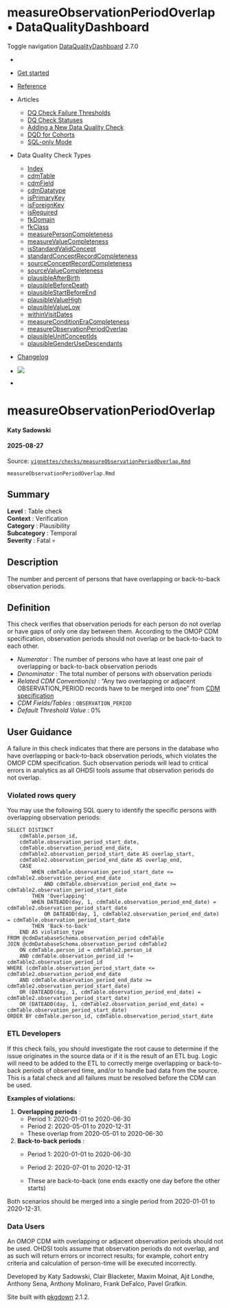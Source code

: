 # measureObservationPeriodOverlap • DataQualityDashboard

Toggle navigation [DataQualityDashboard](../../index.html) 2.7.0

  * [ ](../../index.html)
  * [Get started](../../articles/DataQualityDashboard.html)
  * [Reference](../../reference/index.html)
  * Articles 
    * [DQ Check Failure Thresholds](../../articles/Thresholds.html)
    * [DQ Check Statuses](../../articles/CheckStatusDefinitions.html)
    * [Adding a New Data Quality Check](../../articles/AddNewCheck.html)
    * [DQD for Cohorts](../../articles/DqdForCohorts.html)
    * [SQL-only Mode](../../articles/SqlOnly.html)
  * Data Quality Check Types 
    * [Index](../../articles/checkIndex.html)
    * [cdmTable](../../articles/checks/cdmTable.html)
    * [cdmField](../../articles/checks/cdmField.html)
    * [cdmDatatype](../../articles/checks/cdmDatatype.html)
    * [isPrimaryKey](../../articles/checks/isPrimaryKey.html)
    * [isForeignKey](../../articles/checks/isForeignKey.html)
    * [isRequired](../../articles/checks/isRequired.html)
    * [fkDomain](../../articles/checks/fkDomain.html)
    * [fkClass](../../articles/checks/fkClass.html)
    * [measurePersonCompleteness](../../articles/checks/measurePersonCompleteness.html)
    * [measureValueCompleteness](../../articles/checks/measureValueCompleteness.html)
    * [isStandardValidConcept](../../articles/checks/isStandardValidConcept.html)
    * [standardConceptRecordCompleteness](../../articles/checks/standardConceptRecordCompleteness.html)
    * [sourceConceptRecordCompleteness](../../articles/checks/sourceConceptRecordCompleteness.html)
    * [sourceValueCompleteness](../../articles/checks/sourceValueCompleteness.html)
    * [plausibleAfterBirth](../../articles/checks/plausibleAfterBirth.html)
    * [plausibleBeforeDeath](../../articles/checks/plausibleBeforeDeath.html)
    * [plausibleStartBeforeEnd](../../articles/checks/plausibleStartBeforeEnd.html)
    * [plausibleValueHigh](../../articles/checks/plausibleValueHigh.html)
    * [plausibleValueLow](../../articles/checks/plausibleValueLow.html)
    * [withinVisitDates](../../articles/checks/withinVisitDates.html)
    * [measureConditionEraCompleteness](../../articles/checks/measureConditionEraCompleteness.html)
    * [measureObservationPeriodOverlap](../../articles/checks/measureObservationPeriodOverlap.html)
    * [plausibleUnitConceptIds](../../articles/checks/plausibleUnitConceptIds.html)
    * [plausibleGenderUseDescendants](../../articles/checks/plausibleGenderUseDescendants.html)
  * [Changelog](../../news/index.html)


  * [![](https://ohdsi.github.io/Hades/images/hadesMini.png)](https://ohdsi.github.io/Hades)
  * [ ](https://github.com/OHDSI/DataQualityDashboard/)



# measureObservationPeriodOverlap

#### Katy Sadowski

#### 2025-08-27

Source: [`vignettes/checks/measureObservationPeriodOverlap.Rmd`](https://github.com/OHDSI/DataQualityDashboard/blob/HEAD/vignettes/checks/measureObservationPeriodOverlap.Rmd)

`measureObservationPeriodOverlap.Rmd`

## Summary

**Level** : Table check  
**Context** : Verification  
**Category** : Plausibility  
**Subcategory** : Temporal  
**Severity** : Fatal 💀  


## Description

The number and percent of persons that have overlapping or back-to-back observation periods.

## Definition

This check verifies that observation periods for each person do not overlap or have gaps of only one day between them. According to the OMOP CDM specification, observation periods should not overlap or be back-to-back to each other.

  * _Numerator_ : The number of persons who have at least one pair of overlapping or back-to-back observation periods
  * _Denominator_ : The total number of persons with observation periods
  * _Related CDM Convention(s)_ : “Any two overlapping or adjacent OBSERVATION_PERIOD records have to be merged into one” from [CDM specification](https://ohdsi.github.io/CommonDataModel/cdm54.html#observation_period)
  * _CDM Fields/Tables_ : `OBSERVATION_PERIOD`
  * _Default Threshold Value_ : 0%



## User Guidance

A failure in this check indicates that there are persons in the database who have overlapping or back-to-back observation periods, which violates the OMOP CDM specification. Such observation periods will lead to critical errors in analytics as all OHDSI tools assume that observation periods do not overlap.

### Violated rows query

You may use the following SQL query to identify the specific persons with overlapping observation periods:
    
    
    SELECT DISTINCT
        cdmTable.person_id,
        cdmTable.observation_period_start_date,
        cdmTable.observation_period_end_date,
        cdmTable2.observation_period_start_date AS overlap_start,
        cdmTable2.observation_period_end_date AS overlap_end,
        CASE 
            WHEN cdmTable.observation_period_start_date <= cdmTable2.observation_period_end_date 
                AND cdmTable.observation_period_end_date >= cdmTable2.observation_period_start_date
            THEN 'Overlapping'
            WHEN DATEADD(day, 1, cdmTable.observation_period_end_date) = cdmTable2.observation_period_start_date
                OR DATEADD(day, 1, cdmTable2.observation_period_end_date) = cdmTable.observation_period_start_date
            THEN 'Back-to-back'
        END AS violation_type
    FROM @cdmDatabaseSchema.observation_period cdmTable
    JOIN @cdmDatabaseSchema.observation_period cdmTable2 
        ON cdmTable.person_id = cdmTable2.person_id
        AND cdmTable.observation_period_id != cdmTable2.observation_period_id
    WHERE (cdmTable.observation_period_start_date <= cdmTable2.observation_period_end_date 
        AND cdmTable.observation_period_end_date >= cdmTable2.observation_period_start_date)
        OR (DATEADD(day, 1, cdmTable.observation_period_end_date) = cdmTable2.observation_period_start_date)
        OR (DATEADD(day, 1, cdmTable2.observation_period_end_date) = cdmTable.observation_period_start_date)
    ORDER BY cdmTable.person_id, cdmTable.observation_period_start_date

### ETL Developers

If this check fails, you should investigate the root cause to determine if the issue originates in the source data or if it is the result of an ETL bug. Logic will need to be added to the ETL to correctly merge overlapping or back-to-back periods of observed time, and/or to handle bad data from the source. This is a fatal check and all failures must be resolved before the CDM can be used.

**Examples of violations:**

  1. **Overlapping periods** : 
     * Period 1: 2020-01-01 to 2020-06-30
     * Period 2: 2020-05-01 to 2020-12-31
     * These overlap from 2020-05-01 to 2020-06-30
  2. **Back-to-back periods** : 
     * Period 1: 2020-01-01 to 2020-06-30  

     * Period 2: 2020-07-01 to 2020-12-31
     * These are back-to-back (one ends exactly one day before the other starts)



Both scenarios should be merged into a single period from 2020-01-01 to 2020-12-31.

### Data Users

An OMOP CDM with overlapping or adjacent observation periods should not be used. OHDSI tools assume that observation periods do not overlap, and as such will return errors or incorrect results; for example, cohort entry criteria and calculation of person-time will be executed incorrectly.

Developed by Katy Sadowski, Clair Blacketer, Maxim Moinat, Ajit Londhe, Anthony Sena, Anthony Molinaro, Frank DeFalco, Pavel Grafkin.

Site built with [pkgdown](https://pkgdown.r-lib.org/) 2.1.2.
